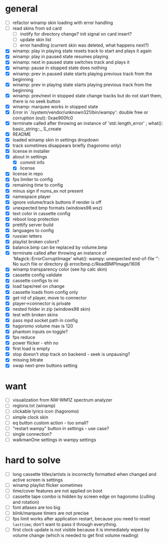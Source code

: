 # general

- [ ] refactor winamp skin loading with error handling
- [ ] read skins from sd card
  - [ ] inotify for directory change? init signal on card insert?
  - [ ] update skin list
  - [ ] error handling (current skin was deleted, what happens next?)
- [x] winamp: play in playing state resets track to start and plays it again
- [x] winamp: play in paused state resumes playing
- [x] winamp: next in paused state switches track and plays it
- [x] winamp: pause in stopped state does nothing
- [x] winamp: prev in paused state starts playing previous track from the beginning
- [x] winamp: prev in playing state starts playing previous track from the beginning
- [x] winamp: prev/next in stopped state change tracks but do not start them, there is no seek button
- [x] winamp: marquee works in stopped state
- [x] Error in `/system/vendor/unknown321/bin/wampy': double free or corruption (out): 0xae900fc0
- [x] terminate called after throwing an instance of 'std::length_error' ; what():  basic_string::_ S_create
- [x] README
- [x] loaded winamp skin in settings dropdown
- [x] track sometimes disappears briefly (hagoromo only)
- [x] license in installer
- [x] about in settings
  - [x] commit info
  - [x] license
- [x] license in repo
- [x] fps limiter to config
- [x] remaining time to config
- [x] minus sign if nums_ex not present
- [x] namespace player
- [x] ignore volume/track buttons if render is off
- [x] unexpected bmp formats (windows98.wsz)
- [x] text color in cassette config
- [x] reboot loop protection
- [x] prettify server build
- [x] languages to config
- [x] russian letters
- [x] playlist broken colors?
- [x] balance.bmp can be replaced by volume.bmp
- [x] terminate called after throwing an instance of 'Magick::ErrorCorruptImage' what():  wampy: unexpected
  end-of-file '': No such file or directory @ error/bmp.c/ReadBMPImage/1606
- [x] winamp transparency color (see hp calc skin)
- [x] cassette config validate
- [x] cassette configs to ini
- [x] load tape/reel on change
- [x] cassette loads from config only
- [x] get rid of player, move to connector
- [x] player->connector is private
- [x] nested folder in zip (windows98 skin)
- [x] test with broken skins
- [x] pass mpd socket path in config
- [x] hagoromo volume max is 120
- [x] phantom inputs on toggle?
- [x] fps reduce
- [x] power flicker - ehh no
- [x] first load is empty
- [x] stop doesn't stop track on backend - seek is unpausing?
- [x] missing bitrate
- [x] swap next-prev buttons setting

# want

- [ ] visualization from NW-WM1Z spectrum analyzer
- [ ] regions.txt (winamp)
- [ ] clickable lyrics icon (hagoromo)
- [ ] simple clock skin
- [ ] eq button custom action - too small?
- [ ] "restart wampy" button in settings - use case?
- [ ] single connection?
- [ ] walkmanOne settings in wampy settings

# hard to solve

- [ ] long cassette titles/artists is incorrectly formatted when changed and active screen is settings
- [ ] winamp playlist flicker sometimes
- [ ] time/cover features are not applied on boot
- [ ] cassette tape combo is hidden by screen edge on hagoromo (culling and rotation)
- [ ] font atlases are too big
- [ ] blink/marquee timers are not precise
- [ ] fps limit works after application restart, because you need to reset `lasttime`; don't want to pass it through
  everything.
- [ ] first clock update is not visible because it is immediately wiped by volume change (which is needed to get first
  volume reading)